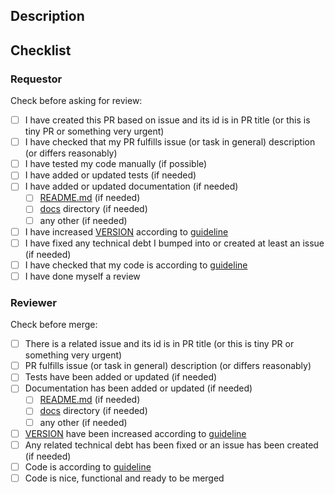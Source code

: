 ## Description
<!-- Mention any important information here if needed. -->

## Checklist
### Requestor
Check before asking for review:
- [ ] I have created this PR based on issue and its id is in PR title (or this is tiny PR or something very urgent)
- [ ] I have checked that my PR fulfills issue (or task in general) description (or differs reasonably)
- [ ] I have tested my code manually (if possible)
- [ ] I have added or updated tests (if needed)
- [ ] I have added or updated documentation (if needed)
  - [ ] [README.md](/README.md) (if needed)
  - [ ] [docs](/docs) directory (if needed)
  - [ ] any other (if needed)
- [ ] I have increased [VERSION](/VERSION) according to [guideline](/docs/guideline.md#Versioning)
- [ ] I have fixed any technical debt I bumped into or created at least an issue (if needed)
- [ ] I have checked that my code is according to [guideline](/docs/guideline.md)
- [ ] I have done myself a review

### Reviewer
Check before merge:
- [ ] There is a related issue and its id is in PR title (or this is tiny PR or something very urgent)
- [ ] PR fulfills issue (or task in general) description (or differs reasonably)
- [ ] Tests have been added or updated (if needed)
- [ ] Documentation has been added or updated (if needed)
  - [ ] [README.md](/README.md) (if needed)
  - [ ] [docs](/docs) directory (if needed)
  - [ ] any other (if needed)
- [ ] [VERSION](/VERSION) have been increased according to [guideline](/docs/guideline.md#Versioning)
- [ ] Any related technical debt has been fixed or an issue has been created (if needed)
- [ ] Code is according to [guideline](/docs/guideline.md)
- [ ] Code is nice, functional and ready to be merged
